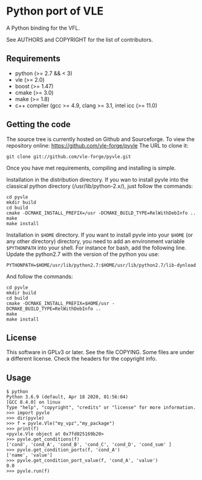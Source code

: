 # Python port of VLE

A Python binding for the VFL.

See AUTHORS and COPYRIGHT for the list of contributors.

## Requirements

* python (>= 2.7 && < 3)
* vle (>= 2.0)
* boost (>= 1.47)
* cmake (>= 3.0)
* make (>= 1.8)
* c++ compiler (gcc >= 4.9, clang >= 3.1, intel icc (>= 11.0)

## Getting the code

The source tree is currently hosted on Github and Sourceforge. To view the
repository online: https://github.com/vle-forge/pyvle The URL to clone it:

    git clone git://github.com/vle-forge/pyvle.git

Once you have met requirements, compiling and installing is simple.

Installation in the distribution directory. If you wan to install pyvle into
the classical python directory (/usr/lib/python-2.x/), just follow the
commands:

    cd pyvle
    mkdir build
    cd build
    cmake -DCMAKE_INSTALL_PREFIX=/usr -DCMAKE_BUILD_TYPE=RelWithDebInfo ..
    make
    make install

Installation in `$HOME` directory. If you want to install pyvle into your
`$HOME` (or any other directory) directory, you need to add an environment
variable `$PYTHONPATH` into your shell. For instance for bash, add the
following line. Update the python2.7 with the version of the python you use:

    PYTHONPATH=$HOME/usr/lib/python2.7:$HOME/usr/lib/python2.7/lib-dynload

And follow the commands:

    cd pyvle
    mkdir build
    cd build
    cmake -DCMAKE_INSTALL_PREFIX=$HOME/usr -DCMAKE_BUILD_TYPE=RelWithDebInfo ..
    make
    make install

## License

This software in GPLv3 or later. See the file COPYING. Some files are under a
different license. Check the headers for the copyright info.

## Usage

    $ python
    Python 3.6.9 (default, Apr 18 2020, 01:56:04)
    [GCC 8.4.0] on linux
    Type "help", "copyright", "credits" or "license" for more information.
    >>> import pyvle
    >>> dir(pyvle)
    >>> f = pyvle.Vle("my_vpz","my_package")
    >>> print(f)
    <pyvle.Vle object at 0x7fd025169b20>
    >>> pyvle.get_conditions(f)
    ['cond', 'cond_A', 'cond_B', 'cond_C', 'cond_D', 'cond_sum' ]
    >>> pyvle.get_condition_ports(f, 'cond_A')
    ['name', 'value']
    >>> pyvle.get_condition_port_value(f, 'cond_A', 'value')
    0.0
    >>> pyvle.run(f)
    
